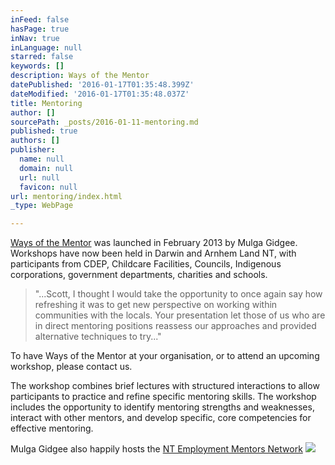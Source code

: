```yaml
---
inFeed: false
hasPage: true
inNav: true
inLanguage: null
starred: false
keywords: []
description: Ways of the Mentor
datePublished: '2016-01-17T01:35:48.399Z'
dateModified: '2016-01-17T01:35:48.037Z'
title: Mentoring
author: []
sourcePath: _posts/2016-01-11-mentoring.md
published: true
authors: []
publisher:
  name: null
  domain: null
  url: null
  favicon: null
url: mentoring/index.html
_type: WebPage

---
```

[Ways of the Mentor][0] was launched in February
2013 by Mulga Gidgee. Workshops have now been held in Darwin and Arnhem Land
NT, with participants from CDEP, Childcare Facilities, Councils, Indigenous
corporations, government departments, charities and schools.

> "...Scott, I thought I would take the opportunity to once again say how
> refreshing it was to get new perspective on working within communities with the
> locals. Your presentation let those of us who are in direct mentoring positions
> reassess our approaches and provided alternative techniques to try..."

To have Ways of the Mentor at your
organisation, or to attend an upcoming workshop, please contact us.

The workshop combines brief lectures with
structured interactions to allow participants to practice and refine specific
mentoring skills. The workshop includes the opportunity to identify mentoring
strengths and weaknesses, interact with other mentors, and develop specific,
core competencies for effective mentoring.

Mulga Gidgee also happily hosts the [NT
Employment Mentors Network][1]
![](https://the-grid-user-content.s3-us-west-2.amazonaws.com/124226d0-a46b-4fea-819a-4e9459bdc6d6.jpg)

[0]: www.waysofthementor.com
[1]: www.mentornt.net.au